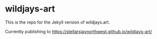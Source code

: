 # wildjays-art

This is the repo for the Jekyll version of wildjays.art.

Currently publishing to https://stellarsjaynorthwest.github.io/wildjays-art/
